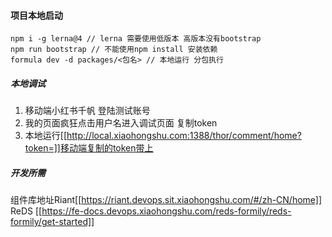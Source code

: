 #### 项目本地启动
```
npm i -g lerna@4 // lerna 需要使用低版本 高版本没有bootstrap
npm run bootstrap // 不能使用npm install 安装依赖
formula dev -d packages/<包名> // 本地运行 分包执行
```

##### 本地调试
1. 移动端小红书千帆 登陆测试账号 
2. 我的页面疯狂点击用户名进入调试页面 复制token
3. 本地运行[[http://local.xiaohongshu.com:1388/thor/comment/home?token=]]移动端复制的token带上

##### 开发所需
组件库地址Riant[[https://riant.devops.sit.xiaohongshu.com/#/zh-CN/home]]
ReDS [[https://fe-docs.devops.xiaohongshu.com/reds-formily/reds-formily/get-started]]